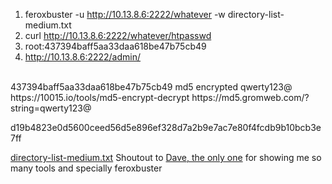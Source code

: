 1. feroxbuster -u http://10.13.8.6:2222/whatever -w directory-list-medium.txt
2. curl http://10.13.8.6:2222/whatever/htpasswd
3. root:437394baff5aa33daa618be47b75cb49
4. http://10.13.8.6:2222/admin/
</br>
437394baff5aa33daa618be47b75cb49 md5 encrypted qwerty123@
https://10015.io/tools/md5-encrypt-decrypt
https://md5.gromweb.com/?string=qwerty123@

d19b4823e0d5600ceed56d5e896ef328d7a2b9e7ac7e80f4fcdb9b10bcb3e7ff

[directory-list-medium.txt](https://github.com/danielmiessler/SecLists/blob/master/Discovery/Web-Content/directory-list-2.3-medium.txt)
Shoutout to [Dave, the only one](https://github.com/Z43L) for showing me so many tools and specially feroxbuster